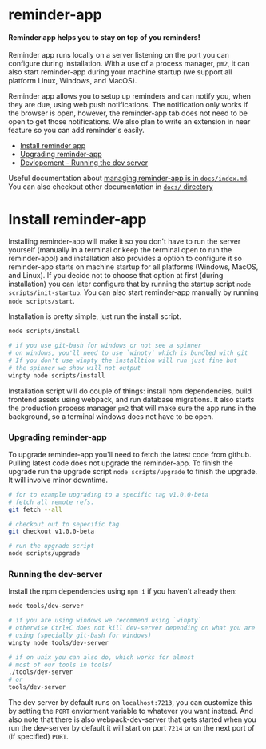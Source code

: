 # reminder-app

#### Reminder app helps you to stay on top of you reminders!

Reminder app runs locally on a server listening on the
port you can configure during installation. With a use
of a process manager, `pm2`, it can also start reminder-app
during your machine startup (we support all platform
Linux, Windows, and MacOS).

Reminder app allows you to setup up reminders and can notify you,
when they are due, using web push notifications. The notification only
works if the browser is open, however, the reminder-app tab does not need to
be open to get those notifications. We also plan to write an extension
in near feature so you can add reminder's easily.

  * [Install reminder app](#install-reminder-app)
  * [Upgrading reminder-app](#upgrading-reminder-app)
  * [Devlopement - Running the dev server](#running-the-dev-server)

Useful documentation about [managing reminder-app is in `docs/index.md`](docs/index.md).
You can also checkout other documentation in [`docs/` directory](docs/)

# Install reminder-app

Installing reminder-app will make it so you don't have to run
the server yourself (manually in a terminal or keep the terminal open to run the reminder-app!)
and installation also provides a option to configure
it so reminder-app starts on machine startup for all platforms (Windows,
MacOS, and Linux). If you decide not to choose that option at first
(during installation) you can later configure that by running the startup script
`node scripts/init-startup`. You can also start reminder-app manually by running
`node scripts/start`.

Installation is pretty simple, just run the install script.
```bash
node scripts/install

# if you use git-bash for windows or not see a spinner
# on windows, you'll need to use `winpty` which is bundled with git
# If you don't use winpty the installtion will run just fine but
# the spinner we show will not output
winpty node scripts/install
```

Installation script will do couple of things: install npm dependencies, build
frontend assets using webpack, and run database migrations. It also
starts the production process manager `pm2` that will make sure the app
runs in the background, so a terminal windows does not have to be open.

### Upgrading reminder-app

To upgrade reminder-app you'll need to fetch the latest
code from github. Pulling latest code does not upgrade the
reminder-app. To finish the upgrade run the upgrade script
`node scripts/upgrade` to finish the upgrade. It will involve
minor downtime.

```bash
# for to example upgrading to a specific tag v1.0.0-beta
# fetch all remote refs.
git fetch --all

# checkout out to sepecific tag
git checkout v1.0.0-beta

# run the upgrade script
node scripts/upgrade
```

### Running the dev-server

Install the npm dependencies using `npm i` if you haven't already then:
```bash
node tools/dev-server

# if you are using windows we recommend using `winpty`
# otherwise Ctrl+C does not kill dev-server depending on what you are
# using (specially git-bash for windows)
winpty node tools/dev-server

# if on unix you can also do, which works for almost
# most of our tools in tools/
./tools/dev-server
# or
tools/dev-server
```

The dev server by default runs on `localhost:7213`, you can
customize this by setting the `PORT` enviorment variable to
whatever you want instead. And also note that there is also
webpack-dev-server that gets started when you run the dev-server
by default it will start on port `7214` or on the next port of (if
specified) `PORT`.
